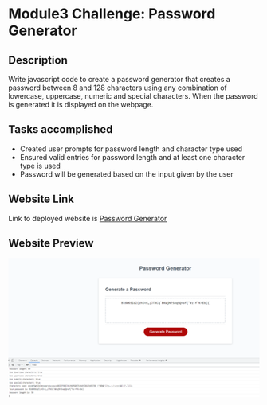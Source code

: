 # Module3 Challenge: Password Generator

## Description

Write javascript code to create a password generator that creates a password between 8 and 128 characters using any combination of lowercase, uppercase, numeric and special characters. When the password is generated it is displayed on the webpage.

## Tasks accomplished

<ul>
    <li>Created user prompts for password length and character type used</li>
    <li>Ensured valid entries for password length and at least one character type is used</li>
    <li>Password will be generated based on the input given by the user</li>
</ul>

## Website Link

Link to deployed website is [Password Generator](https://larsonrj.github.io/password-generator/)

## Website Preview

![Screenshot of Password Generator](./Assets/screenshot.PNG)

